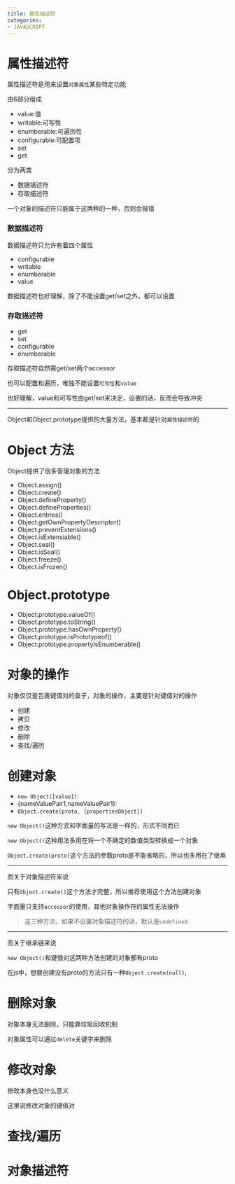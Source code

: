 ```yaml
---
title: 属性描述符
categories:
- JAVASCRIPT
---
```

# 属性描述符


属性描述符是用来设置`对象属性`某些特定功能

由6部分组成

- value:值
- writable:可写性
- enumberable:可遍历性
- configurable:可配置项
- set
- get

分为两类

- 数据描述符
- 存取描述符

一个对象的描述符只能属于这两种的一种，否则会报错

### 数据描述符

数据描述符只允许有着四个属性

- configurable
- writable
- enumberable
- value

数据描述符也好理解，除了不能设置get/set之外，都可以设置

### 存取描述符

- get
- set
- configurable
- enumberable

存取描述符自然需get/set两个accessor

也可以配置和遍历，唯独不能设置`可写性`和`value`

也好理解，value和可写性由get/set来决定，设置的话，反而会导致冲突

--------------------

Object和Object.prototype提供的大量方法，基本都是针对`属性描述符`的

# Object 方法

Object提供了很多管理对象的方法

- Object.assign()
- Object.create()
- Object.defineProperty()
- Object.defineProperties()
- Object.entries()
- Object.getOwnPropertyDescriptor()
- Object.preventExtensions()
- Object.isExtensiable()
- Object.seal()
- Object.isSeal()
- Object.freeze()
- Object.isFrozen()

# Object.prototype


- Object.prototype.valueOf()
- Object.prototype.toString()
- Object.prototype.hasOwnProperty()
- Object.prototype.isPrototypeof()
- Object.prototype.propertyIsEnumberable()


# 对象的操作

对象仅仅是包裹键值对的盒子，对象的操作，主要是针对键值对的操作

- 创建
- 拷贝
- 修改
- 删除
- 查找/遍历

# 创建对象

- `new Object([value])`:
- {nameValuePair1,nameValuePair1}:
-  `Object.create(proto, [propertiesObject])`

`new Object()`这种方式和字面量的写法是一样的，形式不同而已

`new Object()`这种用法多用在将一个不确定的数值类型转换成一个对象

`Object.create(proto)`这个方法的参数proto是不能省略的，所以也多用在了继承

---------------

而关于对象描述符来说

只有`Object.create()`这个方法才完整，所以推荐使用这个方法创建对象

字面量只支持`accessor`的使用，其他对象操作符的属性无法操作

> 这三种方法，如果不设置对象描述符的话，默认是`undefined`

---------------

而关于继承链来说

`new Object()`和键值对这两种方法创建的对象都有proto

在js中，想要创建没有proto的方法只有一种`Object.create(null)`;


# 删除对象

对象本身无法删除，只能靠垃圾回收机制

对象属性可以通过`delete`关键字来删除

# 修改对象

修改本身也没什么意义

这里说修改对象的键值对





# 查找/遍历


# 对象描述符


